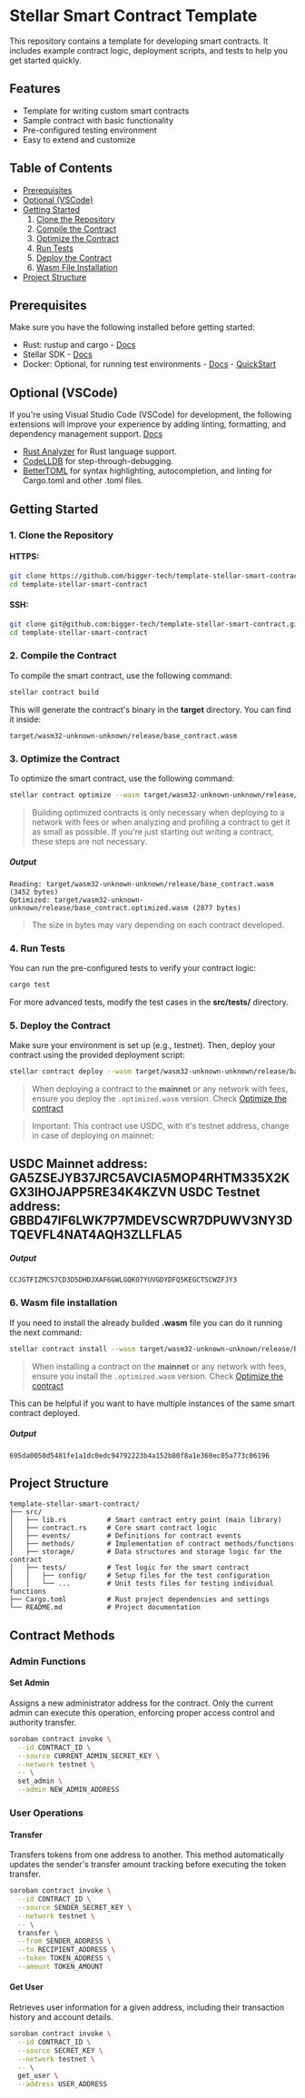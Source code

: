 # Stellar Smart Contract Template

This repository contains a template for developing smart contracts. It includes example contract logic, deployment scripts, and tests to help you get started quickly.

## Features

- Template for writing custom smart contracts
- Sample contract with basic functionality
- Pre-configured testing environment
- Easy to extend and customize

## Table of Contents

- [Prerequisites](#prerequisites)
- [Optional (VSCode)](#optional-vscode)
- [Getting Started](#getting-started)
  1.  [Clone the Repository](#1-clone-the-repository)
  2.  [Compile the Contract](#2-compile-the-contract)
  3.  [Optimize the Contract](#3-optimize-the-contract)
  4.  [Run Tests](#4-run-tests)
  5.  [Deploy the Contract](#5-deploy-the-contract)
  6.  [Wasm File Installation](#6-wasm-file-installation)
- [Project Structure](#project-structure)

## Prerequisites

Make sure you have the following installed before getting started:

- Rust: rustup and cargo - [Docs](https://developers.stellar.org/docs/build/smart-contracts/getting-started/setup)
- Stellar SDK - [Docs](https://developers.stellar.org/docs/build/smart-contracts/getting-started/setup#install-the-stellar-cli)
- Docker: Optional, for running test environments - [Docs](https://developers.stellar.org/docs/tools/developer-tools/quickstart) - [QuickStart](https://github.com/stellar/quickstart)

## Optional (VSCode)

If you're using Visual Studio Code (VSCode) for development, the following extensions will improve your experience by adding linting, formatting, and dependency management support. [Docs](https://developers.stellar.org/docs/build/smart-contracts/getting-started/setup#configure-an-editor)

- [Rust Analyzer](https://marketplace.visualstudio.com/items?itemName=rust-lang.rust-analyzer) for Rust language support.
- [CodeLLDB](https://marketplace.visualstudio.com/items?itemName=vadimcn.vscode-lldb) for step-through-debugging.
- [BetterTOML](https://marketplace.visualstudio.com/items?itemName=bungcip.better-toml) for syntax highlighting, autocompletion, and linting for Cargo.toml and other .toml files.

## Getting Started

### 1. Clone the Repository

#### HTTPS:

```bash
git clone https://github.com/bigger-tech/template-stellar-smart-contract.git .
cd template-stellar-smart-contract
```

#### SSH:

```bash
git clone git@github.com:bigger-tech/template-stellar-smart-contract.git .
cd template-stellar-smart-contract
```

### 2. Compile the Contract

To compile the smart contract, use the following command:

```bash
stellar contract build
```

This will generate the contract's binary in the **target** directory. You can find it inside:

```text
target/wasm32-unknown-unknown/release/base_contract.wasm
```

### 3. Optimize the Contract

To optimize the smart contract, use the following command:

```bash
stellar contract optimize --wasm target/wasm32-unknown-unknown/release/base_contract.wasm
```

> Building optimized contracts is only necessary when deploying to a network with fees or when analyzing and profiling a contract to get it as small as possible. If you're just starting out writing a contract, these steps are not necessary.

##### Output

```text
Reading: target/wasm32-unknown-unknown/release/base_contract.wasm (3452 bytes)
Optimized: target/wasm32-unknown-unknown/release/base_contract.optimized.wasm (2877 bytes)
```

> The size in bytes may vary depending on each contract developed.

### 4. Run Tests

You can run the pre-configured tests to verify your contract logic:

```bash
cargo test
```

For more advanced tests, modify the test cases in the **src/tests/** directory.

### 5. Deploy the Contract

Make sure your environment is set up (e.g., testnet). Then, deploy your contract using the provided deployment script:

```bash
stellar contract deploy --wasm target/wasm32-unknown-unknown/release/base_contract.wasm --network testnet --source S... -- --admin G...
```

> When deploying a contract to the **mainnet** or any network with fees, ensure you deploy the `.optimized.wasm` version. Check [Optimize the contract](#3-optimize-the-contract)



> Important: This contract use USDC, with it's testnet address, change in case of deploying on mainnet:

USDC Mainnet address: GA5ZSEJYB37JRC5AVCIA5MOP4RHTM335X2KGX3IHOJAPP5RE34K4KZVN
USDC Testnet address: GBBD47IF6LWK7P7MDEVSCWR7DPUWV3NY3DTQEVFL4NAT4AQH3ZLLFLA5
---




##### Output

```text
CCJGTFIZMCS7CD3D5DHDJXAF6GWLGQKO7YUVGDYDFQ5KEGCTSCWZFJY3
```

### 6. Wasm file installation

If you need to install the already builded **.wasm** file you can do it running the next command:

```bash
stellar contract install --wasm target/wasm32-unknown-unknown/release/base_contract.wasm --network testnet --source S... -- --admin G...
```

> When installing a contract on the **mainnet** or any network with fees, ensure you install the `.optimized.wasm` version. Check [Optimize the contract](#3-optimize-the-contract)

This can be helpful if you want to have multiple instances of the same smart contract deployed.

##### Output

```text
695da0050d5481fe1a1dc0edc94792223b4a152b80f8a1e360ec05a773c06196
```

## Project Structure

```text
template-stellar-smart-contract/
├── src/
│   ├── lib.rs          # Smart contract entry point (main library)
│   ├── contract.rs     # Core smart contract logic
│   ├── events/         # Definitions for contract events
│   ├── methods/        # Implementation of contract methods/functions
│   ├── storage/        # Data structures and storage logic for the contract
│   ├── tests/          # Test logic for the smart contract
│   │   ├── config/     # Setup files for the test configuration
│   │   └── ...         # Unit tests files for testing individual functions
├── Cargo.toml          # Rust project dependencies and settings
└── README.md           # Project documentation
```

## Contract Methods

### Admin Functions

#### Set Admin

Assigns a new administrator address for the contract. Only the current admin can execute this operation, enforcing proper access control and authority transfer.

```bash
soroban contract invoke \
  --id CONTRACT_ID \
  --source CURRENT_ADMIN_SECRET_KEY \
  --network testnet \
  -- \
  set_admin \
  --admin NEW_ADMIN_ADDRESS
```

### User Operations

#### Transfer

Transfers tokens from one address to another. This method automatically updates the sender's transfer amount tracking before executing the token transfer.

```bash
soroban contract invoke \
  --id CONTRACT_ID \
  --source SENDER_SECRET_KEY \
  --network testnet \
  -- \
  transfer \
  --from SENDER_ADDRESS \
  --to RECIPIENT_ADDRESS \
  --token TOKEN_ADDRESS \
  --amount TOKEN_AMOUNT
```

#### Get User

Retrieves user information for a given address, including their transaction history and account details.

```bash
soroban contract invoke \
  --id CONTRACT_ID \
  --source SECRET_KEY \
  --network testnet \
  -- \
  get_user \
  --address USER_ADDRESS
```
